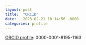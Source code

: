 ```yaml
---
layout: post
title:  "ORCID"
date:   2023-02-21 18:14:56 -0800
categories: profile
---
```

[ORCID profile](https://orcid.org/0000-0001-8195-1163): 0000-0001-8195-1163